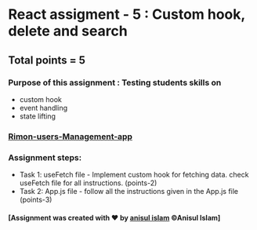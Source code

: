 # React assigment - 5 : Custom hook, delete and search

## Total points = 5

### Purpose of this assignment : Testing students skills on

- custom hook
- event handling
- state lifting

###  [Rimon-users-Management-app](https://rimon-usersmanagement-app.netlify.app/)

### Assignment steps:

- Task 1: useFetch file - Implement custom hook for fetching data. check useFetch file for all instructions. (points-2)
- Task 2: App.js file - follow all the instructions given in the App.js file (points-3)

#### [Assignment was created with &hearts; by [anisul islam](https://www.youtube.com/c/anisulislamrubel) &copy;Anisul Islam]
